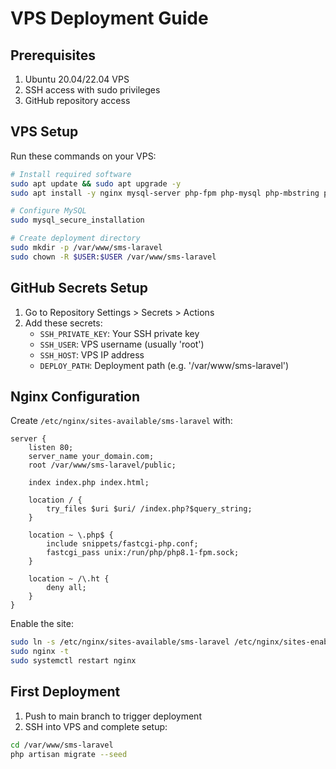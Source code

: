 # VPS Deployment Guide

## Prerequisites
1. Ubuntu 20.04/22.04 VPS
2. SSH access with sudo privileges
3. GitHub repository access

## VPS Setup
Run these commands on your VPS:

```bash
# Install required software
sudo apt update && sudo apt upgrade -y
sudo apt install -y nginx mysql-server php-fpm php-mysql php-mbstring php-xml php-zip php-curl composer nodejs npm git

# Configure MySQL
sudo mysql_secure_installation

# Create deployment directory
sudo mkdir -p /var/www/sms-laravel
sudo chown -R $USER:$USER /var/www/sms-laravel
```

## GitHub Secrets Setup
1. Go to Repository Settings > Secrets > Actions
2. Add these secrets:
   - `SSH_PRIVATE_KEY`: Your SSH private key
   - `SSH_USER`: VPS username (usually 'root')
   - `SSH_HOST`: VPS IP address
   - `DEPLOY_PATH`: Deployment path (e.g. '/var/www/sms-laravel')

## Nginx Configuration
Create `/etc/nginx/sites-available/sms-laravel` with:

```nginx
server {
    listen 80;
    server_name your_domain.com;
    root /var/www/sms-laravel/public;

    index index.php index.html;

    location / {
        try_files $uri $uri/ /index.php?$query_string;
    }

    location ~ \.php$ {
        include snippets/fastcgi-php.conf;
        fastcgi_pass unix:/run/php/php8.1-fpm.sock;
    }

    location ~ /\.ht {
        deny all;
    }
}
```

Enable the site:
```bash
sudo ln -s /etc/nginx/sites-available/sms-laravel /etc/nginx/sites-enabled/
sudo nginx -t
sudo systemctl restart nginx
```

## First Deployment
1. Push to main branch to trigger deployment
2. SSH into VPS and complete setup:
```bash
cd /var/www/sms-laravel
php artisan migrate --seed

